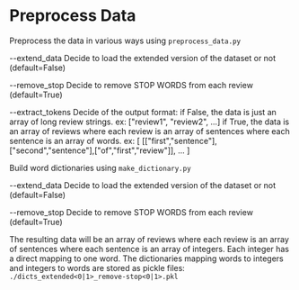 # Preprocess Data

Preprocess the data in various ways using `preprocess_data.py`

--extend_data  Decide to load the extended version of the dataset or not (default=False)

--remove_stop  Decide to remove STOP WORDS from each review (default=True)

--extract_tokens  Decide of the output format:
if False, the data is just an array of long review strings. ex: ["review1", "review2", ...]
if True, the data is an array of reviews where each review is an array of sentences where each sentence is an array of words. ex: [ [["first","sentence"],["second","sentence"],["of","first","review"]], ... ]


Build word dictionaries using `make_dictionary.py`

--extend_data  Decide to load the extended version of the dataset or not (default=False)

--remove_stop  Decide to remove STOP WORDS from each review (default=True)

The resulting data will be an array of reviews where each review is an array of sentences where each sentence is an array of integers.
Each integer has a direct mapping to one word.
The dictionaries mapping words to integers and integers to words are stored as pickle files: `./dicts_extended<0|1>_remove-stop<0|1>.pkl`


